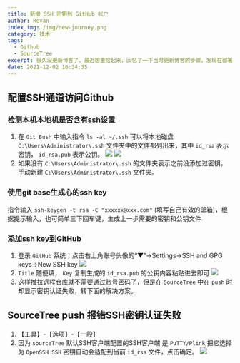```yaml
---
title: 新增 SSH 密钥到 GitHub 帐户
author: Revan
index_img: /img/new-journey.png
category: 技术
tags:
  - Github
  - SourceTree
excerpt: 很久没更新博客了，最近想重拾起来，回忆了一下当时更新博客的步骤，发现在部署到Github上出现认证问题，查阅了一下资料，发现Github早已停止Git客户端账号密码登录远程推送...
date: 2021-12-02 16:34:35
---
```

## 配置SSH通道访问Github

### 检测本机本地机是否含有ssh设置
1. 在 `Git Bush` 中输入指令 `ls -al ~/.ssh` 可以将本地磁盘 `C:\Users\Administrator\.ssh` 文件夹中的文件都列出来，其中 `id_rsa` 表示密钥， `id_rsa.pub` 表示公钥。
![](ssh.jpg)
![](ssh1.jpg)
2. 如果没有 `C:\Users\Administrator\.ssh` 的文件夹表示之前没添加过密钥，手动新建 `C:\Users\Administrator\.ssh` 文件夹。

### 使用git base生成心的ssh key
指令输入 `ssh-keygen -t rsa -C "xxxxxx@xxx.com"` (填写自己有效的邮箱)，根据提示输入，也可简单三下回车键，生成上一步需要的密钥和公钥文件

### 添加ssh key到GitHub
1. 登录 `GitHub` 系统；点击右上角账号头像的“▼”→Settings→SSH and GPG keys→New SSH key
![](github.jpg)
2.  `Title` 随便填， `Key` 复制生成的 `id_rsa.pub` 的公钥内容粘贴进去即可
![](add.jpg)
3. 这样推拉远程仓库就不需要通过账号密码了，但是在 `SourceTree` 中在 `push` 时却显示密钥认证失败，转下面的解决方案。

## SourceTree push 报错SSH密钥认证失败
1. 【工具】-【选项】-【一般】
2. 因为 `sourceTree` 默认SSH客户端配置的SSH客户端 是 `PuTTY/Plink`,把它选择为 `OpenSSH SSH` 密钥自动会适配到当前 `id_rsa` 文件，点击确定。
![](sourceTree.jpg)